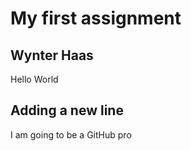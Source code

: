 # My first assignment
## Wynter Haas
Hello World
## Adding a new line
I am going to be a GitHub pro
